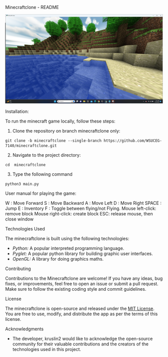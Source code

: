 Minecraftclone - README

<img src="Screenshot.png"></br>

Installation:

To run the minecraft game locally, follow these steps:

1. Clone the repository on branch minecraftclone only:

```shell
git clone -b minecraftclone --single-branch https://github.com/WSUCEG-7140/minecraftclone.git
```

2. Navigate to the project directory:

```shell
cd  minecraftclone
```

3. Type the following command

```console
python3 main.py
```

User manual for playing the game:

W     : Move Forward
S     : Move Backward
A     : Move Left
D     : Move Right
SPACE : Jump
E     : Inventory
F     : Toggle between flying/not Flying.
Mouse left-click: remove block
Mouse right-click: create block
ESC: release mouse, then close window

Technologies Used

The minecraftclone is built using the following technologies:

- *Python:* A popular interpreted programming language.
- *Pyglet:* A popular python library for building graphic user interfaces.
- *OpenGL:* A library for doing graphics maths.


Contributing

Contributions to the  Minecraftclone are welcome! If you have any ideas, bug fixes, or improvements, feel free to open an issue or submit a pull request. Make sure to follow the existing coding style and commit guidelines.


License

The  minecraftclone is open-source and released under the [MIT License](LICENSE). You are free to use, modify, and distribute the app as per the terms of this license.


Acknowledgments

- The developer, kruslin2 would like to acknowledge the open-source community for their valuable contributions and the creators of the technologies used in this project.






